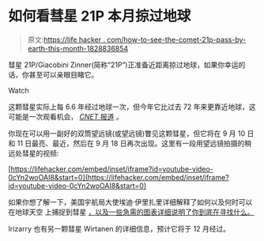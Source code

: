 # 如何看彗星 21P 本月掠过地球

> 原文:[https://life hacker . com/how-to-see-the-comet-21p-pass-by-earth-this-month-1828836854](https://lifehacker.com/how-to-see-the-comet-21p-pass-by-earth-this-month-1828836854)

彗星 21P/Giacobini Zinner(简称“21P”)正准备近距离掠过地球，如果你幸运的话，你甚至可以亲眼目睹它。

Watch

这颗彗星实际上每 6.6 年经过地球一次，但今年它比过去 72 年来更靠近地球，这可能是一次观看机会， [*CNET* 报道](https://www.cnet.com/how-to/how-to-see-the-bright-comet-21p-giacobini-zinner-making-a-close-pass-by-earth/#ftag=CAD5457c2c) 。

你现在可以用一副好的双筒望远镜(或望远镜)瞥见这颗彗星，但它将在 9 月 10 日和 11 日最亮、最近，然后在 9 月 18 日再次出现。这里有一段用望远镜拍摄的稍远处彗星的视频:

 [https://lifehacker.com/embed/inset/iframe?id=youtube-video-0cYn2woOAI8&start=0](https://lifehacker.com/embed/inset/iframe?id=youtube-video-0cYn2woOAI8&start=0) 

如果你想了解一下，美国宇航局大使埃迪·伊里扎里详细解释了如何以及何时可以在地球天空 上捕捉到彗星 [，以及一些急需的图表详细说明了你到底在寻找什么。](http://earthsky.org/space/2-comets-21p-giacobini-zinner-wirtanen-2018)

Irizarry 也有另一颗彗星 Wirtanen 的详细信息，预计它将于 12 月经过。